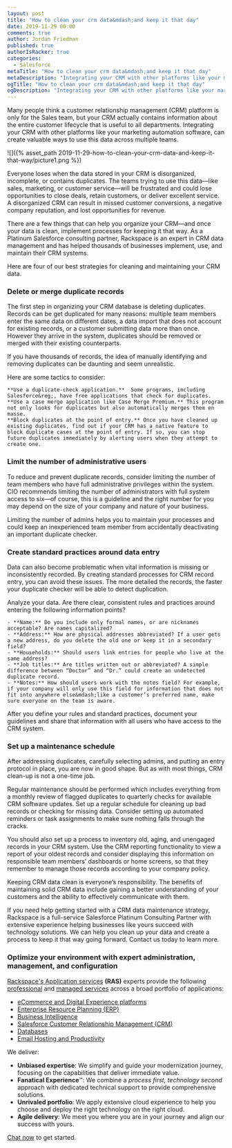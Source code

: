 ```yaml
---
layout: post
title: "How to clean your crm data&mdash;and keep it that day"
date: 2019-11-29 00:00
comments: true
author: Jordan Friedman
published: true
authorIsRacker: true
categories:
  - Salesforce
metaTitle: "How to clean your crm data&mdash;and keep it that day"
metaDescription: "Integrating your CRM with other platforms like your marketing automation software, can create valuable ways to use this data across multiple teams"
ogTitle: "How to clean your crm data&mdash;and keep it that day"
ogDescription: "Integrating your CRM with other platforms like your marketing automation software, can create valuable ways to use this data across multiple teams"
---
```


Many people think a customer relationship management (CRM) platform is only for the Sales team, but your CRM actually contains information about the entire customer lifecycle that is useful to all departments. Integrating your CRM with other platforms like your marketing automation software, can create valuable ways to use this data across multiple teams.

<!-- more -->

![]({% asset_path 2019-11-29-how-to-clean-your-crm-data-and-keep-it-that-way/picture1.png %})

Everyone loses when the data stored in your CRM is disorganized, incomplete, or contains duplicates. The teams trying to use this data&mdash;like sales, marketing, or customer service&mdash;will be frustrated and could lose opportunities to close deals, retain customers, or deliver excellent service. A disorganized CRM can result in missed customer conversions, a negative company reputation, and lost opportunities for revenue.

There are a few things that can help you organize your CRM&mdash;and once your data is clean, implement processes for keeping it that way. As a Platinum Salesforce consulting partner, Rackspace is an expert in CRM data management and has helped thousands of businesses implement, use, and maintain their CRM systems. 

Here are four of our best strategies for cleaning and maintaining your CRM data.

### Delete or merge duplicate records

The first step in organizing your CRM database is deleting duplicates. Records can be get duplicated for many reasons: multiple team members enter the same data on different dates, a data import that does not account for existing records, or a customer submitting data more than once. However they arrive in the system, duplicates should be removed or merged with their existing counterparts.

If you have thousands of records, the idea of manually identifying and removing duplicates can be daunting and seem unrealistic. 

Here are some tactics to consider:

    **Use a duplicate-check application.**  Some programs, including Salesforce&reg;, have free applications that check for duplicates. 
    **Use a case merge application like Case Merge Premium.** This program not only looks for duplicates but also automatically merges them en masse. 
    **Block duplicates at the point of entry.** Once you have cleaned up existing duplicates, find out if your CRM has a native feature to block duplicate cases at the point of entry. If so, you can stop future duplicates immediately by alerting users when they attempt to create one. 

### Limit the number of administrative users

To reduce and prevent duplicate records, consider limiting the number of team members who have full administrative privileges within the system. CIO recommends limiting the number of administrators with full system access to six&mdash;of course, this is a guideline and the right number for you may depend on the size of your company and nature of your business.

Limiting the number of admins helps you to maintain your processes and could keep an inexperienced team member from accidentally deactivating an important duplicate checker. 

### Create standard practices around data entry

Data can also become problematic when vital information is missing or inconsistently recorded. By creating standard processes for CRM record entry, you can avoid these issues. The more detailed the records, the faster your duplicate checker will be able to detect duplication. 

Analyze your data. Are there clear, consistent rules and practices around entering the following information points?

    - **Name:** Do you include only formal names, or are nicknames acceptable? Are names capitalized?
    - **Address:** How are physical addresses abbreviated? If a user gets a new address, do you delete the old one or keep it in a secondary field?
    - **Households:** Should users link entries for people who live at the same address?
    - **Job titles:** Are titles written out or abbreviated? A simple difference between “Doctor” and “Dr.” could create an undetected duplicate record.
    - **Notes:** How should users work with the notes field? For example, if your company will only use this field for information that does not fit into anywhere else&mdash;like a customer’s preferred name, make sure everyone on the team is aware.

After you define your rules and standard practices, document your guidelines and share that information with all users who have access to the CRM system.

### Set up a maintenance schedule

After addressing duplicates, carefully selecting admins, and putting an entry protocol in place, you are now in good shape. But as with most things, CRM clean-up is not a one-time job. 

Regular maintenance should be performed which includes everything from a monthly review of flagged duplicates to quarterly checks for available CRM software updates. Set up a regular schedule for cleaning up bad records or checking for missing data. Consider setting up automated reminders or task assignments to make sure nothing falls through the cracks. 

You should also set up a process to inventory old, aging, and unengaged records in your CRM system. Use the CRM reporting functionality to view a report of your oldest records and consider displaying this information on responsible team members’ dashboards or home screens, so that they remember to manage those records according to your company policy.

Keeping CRM data clean is everyone’s responsibility. The benefits of maintaining solid CRM data include gaining a better understanding of your customers and the ability to effectively communicate with them. 

If you need help getting started with a CRM data maintenance strategy, Rackspace is a full-service Salesforce Platinum Consulting Partner with extensive experience helping businesses like yours succeed with technology solutions. We can help you clean up your data and create a process to keep it that way going forward. Contact us today to learn more. 


### Optimize your environment with expert administration, management, and configuration

[Rackspace's Application services](https://www.rackspace.com/application-management/managed-services)
**(RAS)** experts provide the following [professional](https://www.rackspace.com/application-management/professional-services)
and
[managed services](https://www.rackspace.com/application-management/managed-services) across
a broad portfolio of applications:

- [eCommerce and Digital Experience platforms](https://www.rackspace.com/ecommerce-digital-experience)
- [Enterprise Resource Planning (ERP)](https://www.rackspace.com/erp)
- [Business Intelligence](https://www.rackspace.com/business-intelligence)
- [Salesforce Customer Relationship Management (CRM)](https://www.rackspace.com/salesforce-managed-services)
- [Databases](https://www.rackspace.com/dba-services)
- [Email Hosting and Productivity](https://www.rackspace.com/email-hosting)

We deliver:

- **Unbiased expertise**: We simplify and guide your modernization journey,
focusing on the capabilities that deliver immediate value.
- **Fanatical Experience**&trade;: We combine a *process first, technology second*
approach with dedicated technical support to provide comprehensive solutions.
- **Unrivaled portfolio**: We apply extensive cloud experience to help you
choose and deploy the right technology on the right cloud.
- **Agile delivery**: We meet you where you are in your journey and align
our success with yours.

[Chat now](https://www.rackspace.com/#chat) to get started.

